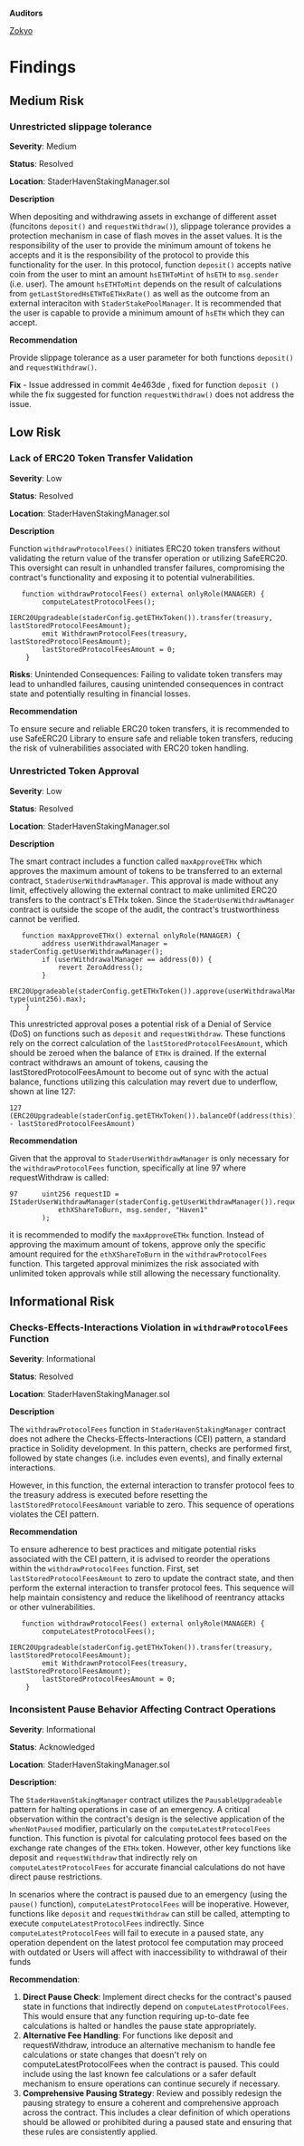 **Auditors**

[Zokyo](https://x.com/zokyo_io)

# Findings

## Medium Risk

### Unrestricted slippage tolerance

**Severity**: Medium

**Status**: Resolved

**Location**: StaderHavenStakingManager.sol

**Description**

When depositing and withdrawing assets in exchange of different asset (funcitons `deposit()` and `requestWithdraw()`), slippage tolerance provides a protection mechanism in case of flash moves in the asset values. It is the responsibility of the user to provide the minimum amount of tokens he accepts and it is the responsibility of the protocol to provide this functionality for the user. In this protocol, function `deposit()` accepts native coin from the user to mint an amount `hsETHToMint` of `hsETH` to `msg.sender` (i.e. user). The amount `hsETHToMint` depends on the result of calculations from `getLastStoredHsETHToETHxRate()` as well as the outcome from an external interaciton with `StaderStakePoolManager`. It is recommended that the user is capable to provide a minimum amount of `hsETH` which they can accept.

**Recommendation** 

Provide slippage tolerance as a user parameter for both functions `deposit()` and `requestWithdraw()`. 

**Fix** - Issue addressed in commit 4e463de , fixed for function `deposit ()`  while the fix suggested for function `requestWithdraw()` does not address the issue. 

## Low Risk

### Lack of ERC20 Token Transfer Validation

**Severity**: Low

**Status**: Resolved

**Location**: StaderHavenStakingManager.sol

**Description**

Function `withdrawProtocolFees()` initiates ERC20 token transfers without validating the return value of the transfer operation or utilizing SafeERC20. This oversight can result in unhandled transfer failures, compromising the contract's functionality and exposing it to potential vulnerabilities.

```solidity
   function withdrawProtocolFees() external onlyRole(MANAGER) {
        computeLatestProtocolFees();
        IERC20Upgradeable(staderConfig.getETHxToken()).transfer(treasury, lastStoredProtocolFeesAmount);
        emit WithdrawnProtocolFees(treasury, lastStoredProtocolFeesAmount);
        lastStoredProtocolFeesAmount = 0;
    }
```
**Risks**: Unintended Consequences: Failing to validate token transfers may lead to unhandled failures, causing unintended consequences in contract state and potentially resulting in financial losses.

**Recommendation** 

To ensure secure and reliable ERC20 token transfers, it is recommended to use SafeERC20 Library to ensure safe and reliable token transfers, reducing the risk of vulnerabilities associated with ERC20 token handling.

### Unrestricted Token Approval

**Severity**: Low

**Status**: Resolved

**Location**: StaderHavenStakingManager.sol

**Description**

The smart contract includes a function called `maxApproveETHx` which approves the maximum amount of tokens to be transferred to an external contract, `StaderUserWithdrawManager`. This approval is made without any limit, effectively allowing the external contract to make unlimited ERC20 transfers to the contract's ETHx token. Since the `StaderUserWithdrawManager` contract is outside the scope of the audit, the contract's trustworthiness cannot be verified.
```solidity
   function maxApproveETHx() external onlyRole(MANAGER) {
        address userWithdrawalManager = staderConfig.getUserWithdrawManager();
        if (userWithdrawalManager == address(0)) {
            revert ZeroAddress();
        }
        ERC20Upgradeable(staderConfig.getETHxToken()).approve(userWithdrawalManager, type(uint256).max);
    }
```

This unrestricted approval poses a potential risk of a Denial of Service (DoS) on functions such as `deposit` and `requestWithdraw`. These functions rely on the correct calculation of the `lastStoredProtocolFeesAmount`, which should be zeroed when the balance of `ETHx` is drained. If the external contract withdraws an amount of tokens, causing the lastStoredProtocolFeesAmount to become out of sync with the actual balance, functions utilizing this calculation may revert due to underflow, shown at line 127:
```solidity
127  (ERC20Upgradeable(staderConfig.getETHxToken()).balanceOf(address(this)) - lastStoredProtocolFeesAmount)
```

**Recommendation**

Given that the approval to `StaderUserWithdrawManager` is only necessary for the `withdrawProtocolFees` function, specifically at line 97 where requestWithdraw is called:
```solidity
97      uint256 requestID = IStaderUserWithdrawManager(staderConfig.getUserWithdrawManager()).requestWithdraw(
            ethXShareToBurn, msg.sender, "Haven1"
        );
```



it is recommended to modify the `maxApproveETHx` function. Instead of approving the maximum amount of tokens, approve only the specific amount required for the `ethXShareToBurn` in the `withdrawProtocolFees` function. This targeted approval minimizes the risk associated with unlimited token approvals while still allowing the necessary functionality.


## Informational Risk

### Checks-Effects-Interactions Violation in `withdrawProtocolFees` Function

**Severity**: Informational

**Status**: Resolved

**Location**: StaderHavenStakingManager.sol

**Description**

The `withdrawProtocolFees` function in `StaderHavenStakingManager` contract does not adhere the Checks-Effects-Interactions (CEI) pattern, a standard practice in Solidity development. In this pattern, checks are performed first, followed by state changes (i.e. includes even events), and finally external interactions.

However, in this function, the external interaction to transfer protocol fees to the treasury address is executed before resetting the `lastStoredProtocolFeesAmount` variable to zero. This sequence of operations violates the CEI pattern.

**Recommendation**

To ensure adherence to best practices and mitigate potential risks associated with the CEI pattern, it is advised to reorder the operations within the `withdrawProtocolFees` function. First, set `lastStoredProtocolFeesAmount` to zero to update the contract state, and then perform the external interaction to transfer protocol fees. This sequence will help maintain consistency and reduce the likelihood of reentrancy attacks or other vulnerabilities.
```solidity
   function withdrawProtocolFees() external onlyRole(MANAGER) {
        computeLatestProtocolFees();
        IERC20Upgradeable(staderConfig.getETHxToken()).transfer(treasury, lastStoredProtocolFeesAmount);
        emit WithdrawnProtocolFees(treasury, lastStoredProtocolFeesAmount);
        lastStoredProtocolFeesAmount = 0;
    }
```
### Inconsistent Pause Behavior Affecting Contract Operations

**Severity**: Informational

**Status**: Acknowledged

**Location**: StaderHavenStakingManager.sol

**Description**:

The `StaderHavenStakingManager` contract utilizes the `PausableUpgradeable` pattern for halting operations in case of an emergency. A critical observation within the contract's design is the selective application of the `whenNotPaused` modifier, particularly on the `computeLatestProtocolFees` function. This function is pivotal for calculating protocol fees based on the exchange rate changes of the `ETHx` token. However, other key functions like deposit and `requestWithdraw` that indirectly rely on `computeLatestProtocolFees` for accurate financial calculations do not have direct pause restrictions.

In scenarios where the contract is paused due to an emergency (using the `pause()` function), `computeLatestProtocolFees` will be inoperative. However, functions like `deposit` and `requestWithdraw` can still be called, attempting to execute `computeLatestProtocolFees` indirectly. Since `computeLatestProtocolFees` will fail to execute in a paused state, any operation dependent on the latest protocol fee computation may proceed with outdated or Users will affect with inaccessibility to withdrawal of their funds 

**Recommendation**:

1) **Direct Pause Check**: Implement direct checks for the contract's paused state in functions that indirectly depend on `computeLatestProtocolFees`. This would ensure that any function requiring up-to-date fee calculations is halted or handles the pause state appropriately.
2) **Alternative Fee Handling**: For functions like deposit and requestWithdraw, introduce an alternative mechanism to handle fee calculations or state changes that doesn't rely on computeLatestProtocolFees when the contract is paused. This could include using the last known fee calculations or a safer default mechanism to ensure operations can continue securely if necessary.
3) **Comprehensive Pausing Strategy**: Review and possibly redesign the pausing strategy to ensure a coherent and comprehensive approach across the contract. This includes a clear definition of which operations should be allowed or prohibited during a paused state and ensuring that these rules are consistently applied.
